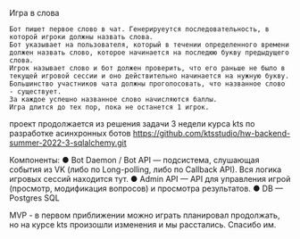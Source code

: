 Игра в слова

    Бот пишет первое слово в чат. Генерируеутся последовательность, в которой игроки должны назвать слова.
    Бот указывает на пользователя, который в течении определенного времени должен назвать слово, которое начинается на последюю букву предыдущего слова.
    Игрок называет слово и бот должен проверить, что его раньше не было в текущей игровой сессии и оно действительно начинается на нужную букву.
    Большинство участников чата должны проголосовать, что названное слово - существует.
    За каждое успешно названное слово начисляются баллы.
    Игра длится до тех пор, пока не останется 1 игрок.

проект продолжается из решения задачи 3 недели курса kts по разработке асинхронных ботов
https://github.com/ktsstudio/hw-backend-summer-2022-3-sqlalchemy.git


Компоненты:
● Bot Daemon / Bot API — подсистема, слушающая события из VK (либо по Long-polling, либо по Callback API). Вся логика игровых сессий находится тут.
● Admin API — API для управления игрой (просмотр, модификация вопросов) и просмотра результатов.
● DB — Postgres SQL

MVP - в первом приближении можно играть
планировал продолжать, но на курсе kts произошли изменения и мы расстались. Спасибо им.



